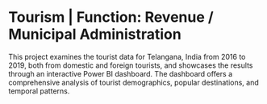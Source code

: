 # Tourism | Function: Revenue / Municipal Administration
 This project examines the tourist data for Telangana, India from 2016 to 2019, both from domestic and foreign tourists, and showcases the results through an interactive Power BI dashboard. The dashboard offers a comprehensive analysis of tourist demographics, popular destinations, and temporal patterns.
